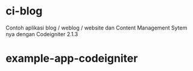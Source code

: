 ci-blog
=======

Contoh aplikasi blog / weblog / website dan Content Management Sytem nya dengan Codeigniter 2.1.3
# example-app-codeigniter

